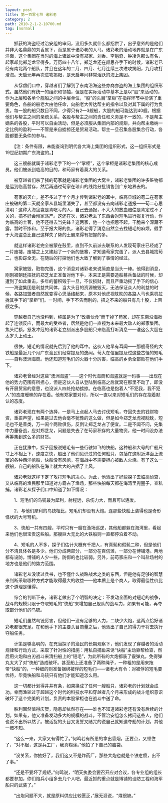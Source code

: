 ```yaml
---
layout: post
title: 第一百零七节 诸彩老
category: 2
path: 2010-2-1-2-10700.md
tag: [normal]
---
```


　　抓获的海盗经过治安组的审问，没用多久就什么都招供了，出乎意外的是他们并非大名鼎鼎的刘香属下，而是属于诸彩老的人马。诸彩老的活动地界就是在广东洋面，这个集团在当时的海上诸雄中没有郑家、刘香、李魁奇、钟凌秀那么有名，起家却比郑芝龙早得多。万历四十八年，郑芝龙还在颜思齐手下的时候，诸彩老已经有南北两个船队，并且在这年的二月、四月、七月连续三次进攻揭阳，九月攻打澄海。天启元年再次进攻揭阳，是天启年间非常活跃的海上集团。

　　从俘虏们口中，穿越者们了解到了东南沿海这些亦商亦盗的海上集团的组织形式。虽然他们有统一的组织和领袖，但是在实际活动中基本上是以“股”来活动的，作为上层和各单个舰船之间的中层单位，“股”的头目“掌柜”在指挥环节中扮演了重要角色，各船的船老大由他任命，向船老大传达帮主的指令以及对其下属的行为负责。每一股的船只数目不同，少得只有2—3艘船，大股的船可能达到40艘。根据他们与帮主之间的亲疏关系，各股与帮主之间的责任和义务是不一致的，不是帮主嫡系的各股，平时可以自由活动，但是必须服从集团内部的规矩，并向帮主缴纳一定比例的盈利——不管是来自掳掠还是贸易活动。帮主一旦召集各股集合行动，各股都要无条件的参与。

　　【注：条件有限，未能查询到明代各大海上集团的组织形式，这一组织形式是19世纪初期广东海盗的。】

　　这三艘船就属于诸彩老手下的一个“掌柜”，这个掌柜是诸彩老集团的核心成员。他们被派到临高的目的，和苟家有着莫大的关系。

　　被穿越者们杀了猪的苟家就是诸彩老集团的大窝主，诸彩老集团的许多赃物都是运到临高暂存，然后再通过苟家在琼山的线路分批销售到广东地界去的。

　　苟家的灭亡，差不多过了半个月才传到诸彩老的耳中，临高县城的苟二在苟家庄被破的第二天就全家从县城里消失了，甚至都没有去向诸彩老通报——苟二心思清明：这种大海寇岂是肯吃亏的人，自己去通报，不大大的放血赔偿是肯定过不了关的，搞不好会倾家荡产。这还在次，诸彩老丢了东西会对短毛进行报复行动，作为临高的土著，他不还得去当先锋？这两家，他一个也招惹不起，干脆来个深藏不露，暂时不掺和。至于报大哥的仇，诸彩老得了消息自然会去找短毛的麻烦，假手于大海盗总比自己这样失了势的土霸来得有把握的多。

　　就这样诸彩老完全被蒙在鼓里，直到不久前派去联系的人发现苟家庄已经成了一片废墟，废墟之上又建起了一个新的堡寨，才知道苟家完蛋了，派人去县城找苟二，也影踪全无，在随后的打探他们也大致了解到了事情的经过。

　　窝家被毁，赃物完蛋，这个消息对诸彩老来说简直是当头一棒。他得到消息，刚刚被朝廷招抚的郑芝龙正准备对他下手，本来正是需要造船募兵备战的时候，却遭到了如此重击，多年的蓄积毁于一旦，不仅损财，而且严重动摇了手下的信心——海盗集团是利益共同体，当大头目的资源被毁灭，无法保证众人的利益的时候，各路加盟者自然就变得心思活络起来，原本对他虎视眈眈的各路人马也乘机拉拢其手下的“掌柜”们。一时间，手下不告而别的，招之不来的船只有几十股，上百艘之多。

　　穿越者自己也没料到，纯属是为了“改善伙食”而干掉了苟家，却在东南沿海掀起了连锁反应，而最大的受益者，居然是他们一直视为未来最大敌人的郑家集团。焦头烂额，怒发冲冠的诸彩老立刻派出多股船只来临高打听消息——谁这么大胆在太岁头上动土。

　　很快，短毛的情况就先后到了他的耳中。这伙人他早有耳闻——那艘奇怪的大铁船是最近几个月广东渔民们经常提及的逸闻。苟大在信里提及过这些古怪的短毛——自称澳洲海商。他还知道短毛们的火器十分厉害，临高的乡勇全部败在他们手下。

　　诸彩老曾经对这些“澳洲海盗”——这个时代海商和海盗就是一码事——出现在他的势力范围有所担心，但是这伙人自从登陆到临高之后就窝在那里不动了，即没有开展贸易的意思，也没派人四处抢劫掳掠。在临高也是抱着人“不犯我，我不犯人”的态度暧昧的存在着。他有郑家要对付，所以一直以来对短毛们的存在抱着默认的态度。

　　诸彩老现在有两个选择，一是马上点起人马去讨伐短毛，夺回失去的钱财物资，重振声望，如果是过去他会毫不犹豫的这么做，但是如今郑芝龙虎视眈眈，短毛也不是善类，万一闹个两败俱伤，反倒让郑芝龙占了便宜。二是不闻不问，先集中力量备战，应对郑芝龙，问题是失去了在苟家积存的大量物资，他一时间没办法再筹集到这么多的财货。

　　正在犹豫中，探子回报说短毛有一些行驶如飞的快船，这种船和大号的广船尺寸上不相上下，速度之快，超出了他们见识过的任何船只，包括在这附近洋面上流窜的各种西洋帆船，快船没有风帆，在海战中不需要担心被敌人火烧。有了这么一艘船，自己的船队在海上就大大的占据了上风。

　　诸彩老就这样下定了攻打短毛的决心。为此，他派出了好些探子去临高侦查，又从临高的渔民那里知道对方霸占了渔场，那些快船每天都在海湾里兜圈子，查私捕。诸彩老从探子们口中知道了如下情况：

　　1、短毛们的鸟铳最为犀利，射程远，杀伤力大，而且可以连发。

　　2、与他们犀利的鸟铳相比，短毛们却没有大炮。连那些快船上装得也是奇形怪状的大号弩机。

　　3、快船一共有四艘，平时只有一艘在渔场巡逻，其他船都躲在海湾里，看起来他们也很宝贵这些船。那艘巨大无比的大铁船则一直都停泊着不动。

　　4、短毛的人不多，探子们估计大概有千把人，有真髡和假髡二种，但是他们分不清具体各是多少。他们分成两部分，一部分在百仞滩，一部分在博铺港。两地都有设防，博铺的人少一些，防御的也比较弱。另外，前苟家庄和一个叫盐场村的地方也是他们的势力范围。

　　诸彩老从没读过兵书，也不懂什么战略战术之类的东西，但是他有足够的智慧来判断采取哪种方式才能取得最大的收益——他本质上是个商人，取得最佳性价比这个道理是懂得。

　　综合的判断下来，诸彩老做出了个明智的决定：不发动全面的对短毛的战争，战斗的规模只限于夺取短毛的“快船”来增加自己舰队的战斗力，如果有可能，再夺取部分他们的鸟铳。

　　短毛们虽然鸟铳厉害，但他们一没有足够的人力，二缺少大炮，这两点恰好诸彩老都很充足。在和他手下的主要头目商量之后，他派出了自己的得力干将去执行夺船任务。

　　计策是够高明的，在充当探子的渔民的长期观察下，他们发现了穿越者的活动规律和行动方式，采取了针对性的措施：用私自捕鱼来诱“快船”主动靠帮检查，然后用火炮和白刃战斗来清扫船上的“短毛”，为此所有的大炮都装了霰弹丸，免得弹丸太大了对“快船”造成破坏。甚至船上还准备了两种绳子，一种粗的是用来拖带“快船”的，一种细的则准备捆绑被俘的短毛们——诸老大有令：对被俘的短毛要优待，毕竟快船和鸟铳只有他们才能知道怎么用。

　　这一切都计划得井井有条，如果换成了任何一艘船只，诸彩老的计划就会成功。幸而渔轮过于超越这个时代的科技水平和穿越者几个月来形成的战斗组织意识破坏了这个完美的计划，负责的本股掌柜也在战斗中送了命。

　　胜利固然值得庆贺，隐患却依然存在——谁也不知道诸彩老还有没有后续的计划。如果有，他又准备发动多大的规模的战斗。不管治安组怎么拷问这些人，他们也说不出所以然了。被活捉的头目又发誓又赌咒的说自己就知道夺船的计划，其他一概不知。

　　“这么一来，大家又有得忙了。”何鸣若有所思的拿出香烟，正要点，又顿住了，“对不起，这是兵工厂，我真糊涂。”他拍了下自己的脑袋。

　　“没关系，你抽好了，我们这又不是炸药厂，那些大炮也就是个铁疙瘩，出不了事。”

　　“还是不要坏了规矩。”何鸣说，“明天执委会要召开应对会议，各专业组的组长都要参加，你们炮兵小组多去几个人吧，最近抓的重点就是博铺的设防工程和海军船只的武装了。”

　　“出炮问题不大，就是原料供应比较匮乏，”展无涯说，“煤很缺。”
